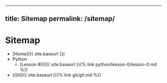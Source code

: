 
---
title: Sitemap
permalink: /sitemap/
---

# Sitemap
- [Home]({{ site.baseurl }})
- Python
  - [Lesson #0]({{ site.baseurl }}{% link python/lesson-0/lesson-0.md %})
- [Git]({{ site.baseurl }}{% link git/git.md %})
